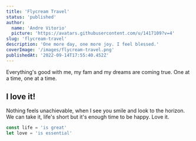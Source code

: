 ```yaml
---
title: 'Flycream Travel'
status: 'published'
author:
  name: 'Andre Vitorio'
  picture: 'https://avatars.githubusercontent.com/u/1417109?v=4'
slug: 'flycream-travel'
description: 'One more day, one more joy. I feel blessed.'
coverImage: '/images/flycream-travel.png'
publishedAt: '2022-09-14T17:55:40.452Z'
---
```


Everything's good with me, my fam and my dreams are coming true. One at a time, one at a time.

## I love it!

Nothing feels unachievable, when I see you smile and look to the horizon. We can take it, life's short but it's enough time to be happy. Love it.

```javascript
const life = 'is great'
let love = 'is essential'
```
